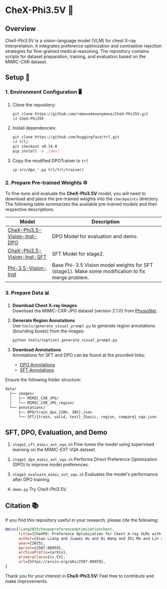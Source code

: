 
# CheX-Phi3.5V 🩻

## Overview
CheX-Phi3.5V is a vision-language model (VLM) for chest X-ray interpretation. It integrates preference optimization and contrastive rejection strategies for fine-grained medical reasoning. The repository contains scripts for dataset preparation, training, and evaluation based on the MIMIC-CXR dataset.

## Setup 🚀

### 1. Environment Configuration 🖥️
1. Clone the repository:
   ```bash
   git clone https://github.com/remove4anonymous/CheX-Phi35V.git
   cd CheX-Phi35V
   ```

2. Install dependencies:
   ```bash
   git clone https://github.com/huggingface/trl.git
   cd trl/
   git checkout v0.14.0
   pip install -e .[dev]
   ```
3. Copy the modified DPOTrainer to `trl`
    ```bash
    cp src/dpo_*.py trl/trl/trainer/
    ```

### 2. Prepare Pre-trained Weights ⚙️

To fine-tune and evaluate the **CheX-Phi3.5V** model, you will need to download and place the pre-trained weights into the `checkpoints` directory. The following table summarizes the available pre-trained models and their respective descriptions.

| **Model**                                          | **Description**                                                      |
|-----------------------------------------------------|----------------------------------------------------------------------|
| [CheX-Phi3.5-Vision-Inst-DPO](https://huggingface.co/remove4anonymous/CheX-Phi-3.5-vision-instruct-DPO)          | DPO Model for evaluation and demo. |
| [CheX-Phi3.5-Vision-Inst-SFT](https://huggingface.co/remove4anonymous/CheX-Phi-3.5-vision-instruct-SFT)          | SFT Model for stage2.          |
| [Phi-3.5-Vision-Inst](https://huggingface.co/remove4anonymous/Phi-3.5-vision-instruct)| Base Phi-3.5 Vision model weights for SFT (stage1). Make some modification to fix merge problem.|

### 3. Prepare Data 📊

1. **Download Chest X-ray Images**  
   Download the MIMIC-CXR-JPG dataset (version 2.1.0) from [PhysioNet](https://physionet.org/content/mimic-cxr-jpg/2.1.0).

2. **Generate Region Annotations**  
   Use `tools/generate_visual_prompt.py` to generate region annotations (bounding boxes) from the images:
   ```bash
   python tools/(option)_generate_visual_prompt.py
   ```

3. **Download Annotations**  
   Annotations for SFT and DPO can be found at the provided links:
   - [DPO Annotations](#)
   - [SFT Annotations](#)

Ensure the following folder structure:
```bash
data/
  ├── images/
  │   ├── MIMIC_CXR_JPG/
  │   └── MIMIC_CXR_JPG_region/
  └── annotations/
      ├── DPO/train_dpo_{20k, 30k}.json
      └── SFT/{train, valid, test}_{basic, region, compare}_vqa.json
```
## SFT, DPO, Evaluation, and Demo

1. `stage1_sft_mimic_ext_vqa.sh`
   Fine-tunes the model using supervised learning on the MIMIC-EXT VQA dataset.

2. `stage2_dpo_mimic_ext_vqa.sh`
   Performs Direct Preference Optimization (DPO) to improve model preferences.

3. `stage3_evaluate_mimic_ext_vqa.sh`
   Evaluates the model's performance after DPO training.

4. `demo.py`
    Try CheX-Phi3.5V.

## Citation 📚

If you find this repository useful in your research, please cite the following:

```bibtex
@misc{liang2025chexpopreferenceoptimizationchest,
      title={CheXPO: Preference Optimization for Chest X-ray VLMs with Counterfactual Rationale}, 
      author={Xiao Liang and Jiawei Hu and Di Wang and Zhi Ma and Lin Zhao and Ronghan Li and Bo Wan and Quan Wang},
      year={2025},
      eprint={2507.06959},
      archivePrefix={arXiv},
      primaryClass={cs.CV},
      url={https://arxiv.org/abs/2507.06959}, 
}
```

Thank you for your interest in **CheX-Phi3.5V**! Feel free to contribute and make improvements.

